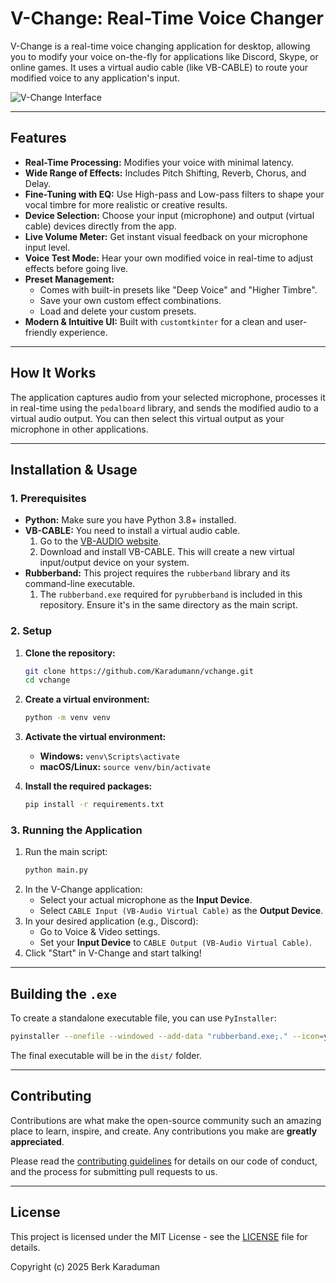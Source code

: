 # V-Change: Real-Time Voice Changer

V-Change is a real-time voice changing application for desktop, allowing you to modify your voice on-the-fly for applications like Discord, Skype, or online games. It uses a virtual audio cable (like VB-CABLE) to route your modified voice to any application's input.

![V-Change Interface](<img src="https://i.ibb.co/0RwYVZKk/image.png" alt="image" border="0">)

---

## Features

*   **Real-Time Processing:** Modifies your voice with minimal latency.
*   **Wide Range of Effects:** Includes Pitch Shifting, Reverb, Chorus, and Delay.
*   **Fine-Tuning with EQ:** Use High-pass and Low-pass filters to shape your vocal timbre for more realistic or creative results.
*   **Device Selection:** Choose your input (microphone) and output (virtual cable) devices directly from the app.
*   **Live Volume Meter:** Get instant visual feedback on your microphone input level.
*   **Voice Test Mode:** Hear your own modified voice in real-time to adjust effects before going live.
*   **Preset Management:**
    *   Comes with built-in presets like "Deep Voice" and "Higher Timbre".
    *   Save your own custom effect combinations.
    *   Load and delete your custom presets.
*   **Modern & Intuitive UI:** Built with `customtkinter` for a clean and user-friendly experience.

---

## How It Works

The application captures audio from your selected microphone, processes it in real-time using the `pedalboard` library, and sends the modified audio to a virtual audio output. You can then select this virtual output as your microphone in other applications.

---

## Installation & Usage

### 1. Prerequisites

*   **Python:** Make sure you have Python 3.8+ installed.
*   **VB-CABLE:** You need to install a virtual audio cable.
    1.  Go to the [VB-AUDIO website](https://vb-audio.com/Cable/).
    2.  Download and install VB-CABLE. This will create a new virtual input/output device on your system.
*   **Rubberband:** This project requires the `rubberband` library and its command-line executable.
    1.  The `rubberband.exe` required for `pyrubberband` is included in this repository. Ensure it's in the same directory as the main script.

### 2. Setup

1.  **Clone the repository:**
    ```bash
    git clone https://github.com/Karadumann/vchange.git
    cd vchange
    ```

2.  **Create a virtual environment:**
    ```bash
    python -m venv venv
    ```

3.  **Activate the virtual environment:**
    *   **Windows:** `venv\Scripts\activate`
    *   **macOS/Linux:** `source venv/bin/activate`

4.  **Install the required packages:**
    ```bash
    pip install -r requirements.txt
    ```

### 3. Running the Application

1.  Run the main script:
    ```bash
    python main.py
    ```
2.  In the V-Change application:
    *   Select your actual microphone as the **Input Device**.
    *   Select `CABLE Input (VB-Audio Virtual Cable)` as the **Output Device**.
3.  In your desired application (e.g., Discord):
    *   Go to Voice & Video settings.
    *   Set your **Input Device** to `CABLE Output (VB-Audio Virtual Cable)`.
4.  Click "Start" in V-Change and start talking!

---

## Building the `.exe`

To create a standalone executable file, you can use `PyInstaller`:

```bash
pyinstaller --onefile --windowed --add-data "rubberband.exe;." --icon=your_icon.ico main.py -n V-Change
```
The final executable will be in the `dist/` folder.

---

## Contributing

Contributions are what make the open-source community such an amazing place to learn, inspire, and create. Any contributions you make are **greatly appreciated**.

Please read the [contributing guidelines](CONTRIBUTING.md) for details on our code of conduct, and the process for submitting pull requests to us.

---

## License

This project is licensed under the MIT License - see the [LICENSE](LICENSE) file for details.

Copyright (c) 2025 Berk Karaduman 
